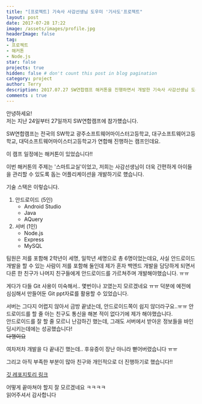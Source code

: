 ```yaml
---
title: "[프로젝트] 기숙사 사감선생님 도우미 '기사도'프로젝트"
layout: post
date: 2017-07-28 17:22
image: /assets/images/profile.jpg
headerImage: false
tag:
- 프로젝트
- 해커톤
- Node.js
star: false
projects: true
hidden: false # don't count this post in blog pagination
category: project
author: Terry
description: 2017.07.27 SW연합캠프 해커톤을 진행하면서 개발한 기숙사 사감선생님 도우미 프로젝트
comments : true
---
```


안녕하세요!  
저는 지난 24일부터 27일까지 SW연합캠프에 참가헀습니다.  

SW연합캠프는 전국의 SW학교 광주소프트웨어마이스터고등학교, 대구소프트웨어고등학교, 대덕소프트웨어마이스터고등학교가 연합해 진행하는 캠프인데요.  

이 캠프 일정에는 해커톤이 있었습니다!!  

이번 해커톤의 주제는 '스마트교실'이었고, 저희는 사감선생님이 더욱 간편하게 아이들을 관리할 수 있도록 돕는 어플리케이션을 개발하기로 헀습니다.  

기술 스택은 이렇습니다.  
  
1. 안드로이드 (5인)  
    - Android Studio  
    - Java  
    - AQuery  
2. 서버 (1인)  
    - Node.js  
    - Express  
    - MySQL


팀원은 저를 포함해 2학년이 세명, 일학년 세명으로 총 6명이었는데요, 사실 안드로이드 개발을 할 수 있는 사람이 저를 포함해 둘인데 제가 혼자 백엔드 개발을 담당하게 되면서 다른 한 친구가 나머지 친구들에게 안드로이드를 가르쳐주며 개발해야했습니다. ㅠㅠ  

게다가 다들 Git 사용이 미숙해서.. 몇번이나 꼬였는지 모르겠네요 ㅠㅠ 덕분에 예전에 심심해서 만들어둔 Git ppt자료를 활용할 수 있었습니다.  
  
서버는 그다지 어렵지 않아서 금방 끝냈는데, 안드로이드쪽이 쉽지 않더라구요..ㅠㅠ 안드로이드를 할 줄 아는 친구도 통신을 해본 적이 없다기에 제가 해야했습니다.  
안드로이드를 잘 할 줄 모르니 난감하긴 했는데, 그래도 서버에서 받아온 정보들을 바인딩시키는데에는 성공했습니다!  
~~다행이요~~

여차저차 개발을 다 끝내긴 했는데.. 후유증이 장난 아니라 뻗어버렸습니다 ㅠㅠ  

그리고 아직 부족한 부분이 많아 친구와 개인적으로 더 진행하기로 했습니다!!  

[깃 레포지토리 링크](https://github.com/Nooheat/Sw-Camp-Hackathon-Chivalry)  
  
어떻게 끝마쳐야 할지 잘 모르겠네요 ㅋㅋㅋㅋ  
읽어주셔서 감사합니다  

